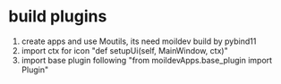 # build plugins

1. create apps and use Moutils, its need moildev build by pybind11
2. import ctx for icon "def setupUi(self, MainWindow, ctx)"
3. import base plugin following "from moildevApps.base_plugin import Plugin"
